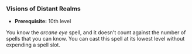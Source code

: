 ### Visions of Distant Realms
- **Prerequisite:** 10th level

You know the *arcane eye* spell, and it doesn't count against the number of spells that you can know.
You can cast this spell at its lowest level without expending a spell slot.
